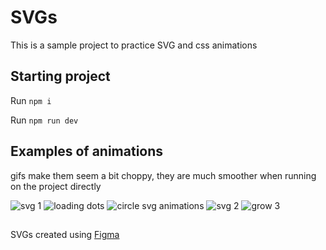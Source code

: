 # SVGs

This is a sample project to practice SVG and css animations


## Starting project


Run `npm i` 

Run `npm run dev` 


## Examples of animations 

gifs make them seem a bit choppy, they are much smoother when running on the project directly

![svg 1](https://user-images.githubusercontent.com/13380603/183257739-bf674bc7-c1e0-4ae3-8066-733c777e3fac.gif)
![loading dots](https://user-images.githubusercontent.com/13380603/183263261-b20b1ea7-7608-4517-9346-f2c1b0782ad2.gif)
![circle svg animations](https://user-images.githubusercontent.com/13380603/183264097-cb327b58-929e-4fcc-b459-df2caebeb9b4.gif)
![svg 2](https://user-images.githubusercontent.com/13380603/183257741-e5e2001f-82a0-4838-ac41-3414e8215229.gif)
![grow 3 ](https://user-images.githubusercontent.com/13380603/183257733-afa1df18-7c25-4eb6-97b9-2e1143e89add.gif)


##
SVGs created using [Figma](www.figma.com/)


